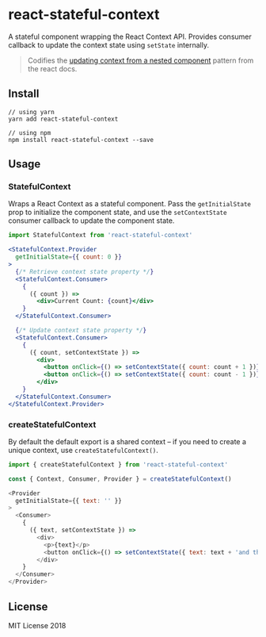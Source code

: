 # react-stateful-context

A stateful component wrapping the React Context API. Provides consumer callback to update the context state using `setState` internally.

> Codifies the [updating context from a nested component](https://reactjs.org/docs/context.html#updating-context-from-a-nested-component) pattern from the react docs.

## Install

```cli
// using yarn
yarn add react-stateful-context

// using npm
npm install react-stateful-context --save
```

## Usage

### StatefulContext

Wraps a React Context as a stateful component. Pass the `getInitialState` prop to initialize the component state, and use the `setContextState` consumer callback to update the component state.

```jsx
import StatefulContext from 'react-stateful-context'

<StatefulContext.Provider
  getInitialState={{ count: 0 }}
>
  {/* Retrieve context state property */}
  <StatefulContext.Consumer>
    {
      ({ count }) =>
        <div>Current Count: {count}</div>
    }
  </StatefulContext.Consumer>

  {/* Update context state property */}
  <StatefulContext.Consumer>
    {
      ({ count, setContextState }) =>
        <div>
          <button onClick={() => setContextState({ count: count + 1 })}>Add 1</button>
          <button onClick={() => setContextState({ count: count - 1 })}>Subtract 1</button>
        </div>
    }
  </StatefulContext.Consumer>
</StatefulContext.Provider>
```

### createStatefulContext

By default the default export is a shared context – if you need to create a unique context, use `createStatefulContext()`.

```js
import { createStatefulContext } from 'react-stateful-context'

const { Context, Consumer, Provider } = createStatefulContext()

<Provider
  getInitialState={{ text: '' }}
>
  <Consumer>
    {
      ({ text, setContextState }) =>
        <div>
          <p>{text}</p>
          <button onClick={() => setContextState({ text: text + 'and then. ' })}>Make it longer</button>
        </div>
    }
  </Consumer>
</Provider>
```

## License

MIT License 2018

